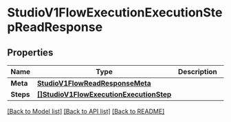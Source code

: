 # StudioV1FlowExecutionExecutionStepReadResponse

## Properties

Name | Type | Description | Notes
------------ | ------------- | ------------- | -------------
**Meta** | [**StudioV1FlowReadResponseMeta**](studio_v1_flowReadResponse_meta.md) |  | [optional] 
**Steps** | [**[]StudioV1FlowExecutionExecutionStep**](studio.v1.flow.execution.execution_step.md) |  | [optional] 

[[Back to Model list]](../README.md#documentation-for-models) [[Back to API list]](../README.md#documentation-for-api-endpoints) [[Back to README]](../README.md)


